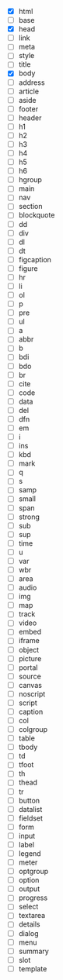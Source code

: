 - [x] html
- [ ] base
- [x] head
- [ ] link
- [ ] meta
- [ ] style
- [ ] title
- [x] body
- [ ] address
- [ ] article
- [ ] aside
- [ ] footer
- [ ] header
- [ ] h1
- [ ] h2
- [ ] h3
- [ ] h4
- [ ] h5
- [ ] h6
- [ ] hgroup
- [ ] main
- [ ] nav
- [ ] section
- [ ] blockquote
- [ ] dd
- [ ] div
- [ ] dl
- [ ] dt
- [ ] figcaption
- [ ] figure
- [ ] hr
- [ ] li
- [ ] ol
- [ ] p
- [ ] pre
- [ ] ul
- [ ] a
- [ ] abbr
- [ ] b
- [ ] bdi
- [ ] bdo
- [ ] br
- [ ] cite
- [ ] code
- [ ] data
- [ ] del
- [ ] dfn
- [ ] em
- [ ] i
- [ ] ins
- [ ] kbd
- [ ] mark
- [ ] q
- [ ] s
- [ ] samp
- [ ] small
- [ ] span
- [ ] strong
- [ ] sub
- [ ] sup
- [ ] time
- [ ] u
- [ ] var
- [ ] wbr
- [ ] area
- [ ] audio
- [ ] img
- [ ] map
- [ ] track
- [ ] video
- [ ] embed
- [ ] iframe
- [ ] object
- [ ] picture
- [ ] portal
- [ ] source
- [ ] canvas
- [ ] noscript
- [ ] script
- [ ] caption
- [ ] col
- [ ] colgroup
- [ ] table
- [ ] tbody
- [ ] td
- [ ] tfoot
- [ ] th
- [ ] thead
- [ ] tr
- [ ] button
- [ ] datalist
- [ ] fieldset
- [ ] form
- [ ] input
- [ ] label
- [ ] legend
- [ ] meter
- [ ] optgroup
- [ ] option
- [ ] output
- [ ] progress
- [ ] select
- [ ] textarea
- [ ] details
- [ ] dialog
- [ ] menu
- [ ] summary
- [ ] slot
- [ ] template